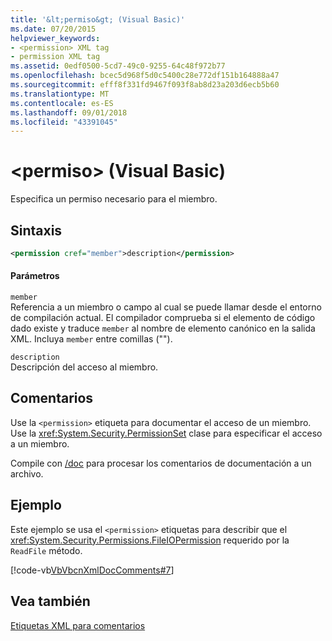 ```yaml
---
title: '&lt;permiso&gt; (Visual Basic)'
ms.date: 07/20/2015
helpviewer_keywords:
- <permission> XML tag
- permission XML tag
ms.assetid: 0edf0500-5cd7-49c0-9255-64c48f972b77
ms.openlocfilehash: bcec5d968f5d0c5400c28e772df151b164888a47
ms.sourcegitcommit: efff8f331fd9467f093f8ab8d23a203d6ecb5b60
ms.translationtype: MT
ms.contentlocale: es-ES
ms.lasthandoff: 09/01/2018
ms.locfileid: "43391045"
---
```

# <a name="ltpermissiongt-visual-basic"></a>&lt;permiso&gt; (Visual Basic)
Especifica un permiso necesario para el miembro.  
  
## <a name="syntax"></a>Sintaxis  
  
```xml  
<permission cref="member">description</permission>  
```  
  
#### <a name="parameters"></a>Parámetros  
 `member`  
 Referencia a un miembro o campo al cual se puede llamar desde el entorno de compilación actual. El compilador comprueba si el elemento de código dado existe y traduce `member` al nombre de elemento canónico en la salida XML. Incluya `member` entre comillas ("").  
  
 `description`  
 Descripción del acceso al miembro.  
  
## <a name="remarks"></a>Comentarios  
 Use la `<permission>` etiqueta para documentar el acceso de un miembro. Use la <xref:System.Security.PermissionSet> clase para especificar el acceso a un miembro.  
  
 Compile con [/doc](../../../visual-basic/reference/command-line-compiler/doc.md) para procesar los comentarios de documentación a un archivo.  
  
## <a name="example"></a>Ejemplo  
 Este ejemplo se usa el `<permission>` etiquetas para describir que el <xref:System.Security.Permissions.FileIOPermission> requerido por la `ReadFile` método.  
  
 [!code-vb[VbVbcnXmlDocComments#7](../../../visual-basic/language-reference/xmldoc/codesnippet/VisualBasic/permission_1.vb)]  
  
## <a name="see-also"></a>Vea también  
 [Etiquetas XML para comentarios](../../../visual-basic/language-reference/xmldoc/index.md)
